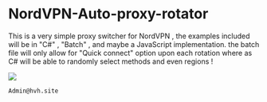 # NordVPN-Auto-proxy-rotator
This is a very simple proxy switcher for NordVPN , the examples included will be in "C#" , "Batch" , and maybe a JavaScript implementation. the batch file will only allow for "Quick connect" option upon each rotation where as C# will be able to randomly select methods and even regions !

![](https://i.gyazo.com/1039355fc6478a6dbd204a7d7c4048ce.gif)



```
Admin@hvh.site
```
